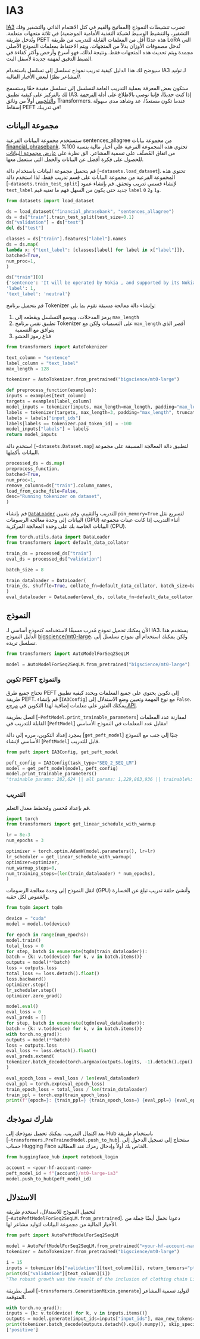 # IA3

[IA3](../conceptual_guides/ia3) تضرب تنشيطات النموذج (المفاتيح والقيم في كتل الاهتمام الذاتي والتشفير وفك التشفير، والتنشيط الوسيط لشبكة التغذية الأمامية الموضعية) في ثلاثة متجهات متعلمة. وتُدخل طريقة PEFT هذه عددًا أقل من المعلمات القابلة للتدريب من طريقة LoRA التي تُدخل مصفوفات الأوزان بدلاً من المتجهات. ويتم الاحتفاظ بمعلمات النموذج الأصلي مجمدة ويتم تحديث هذه المتجهات فقط. ونتيجة لذلك، فهو أسرع وأرخص وأكثر كفاءة في الضبط الدقيق لمهمة جديدة لأسفل البث.

سيوضح لك هذا الدليل كيفية تدريب نموذج تسلسل إلى تسلسل باستخدام IA3 لـ *توليد المشاعر* نظرًا لبعض الأخبار المالية.

<Tip>

ستكون بعض المعرفة بعملية التدريب العامة لتسلسل إلى تسلسل مفيدة حقًا وستسمح لك بالتركيز على كيفية تطبيق IA3. إذا كنت جديدًا، فإننا نوصي بالاطلاع على أدلة [الترجمة](https://huggingface.co/docs/transformers/tasks/translation) و[التلخيص](https://huggingface.co/docs/transformers/tasks/summarization) أولاً من وثائق Transformers. عندما تكون مستعدًا، عد وشاهد مدى سهولة إسقاط PEFT في تدريبك!

</Tip>

## مجموعة البيانات

ستستخدم مجموعة البيانات الفرعية sentences_allagree من مجموعة بيانات [financial_phrasebank](https://huggingface.co/datasets/financial_phrasebank). تحتوي هذه المجموعة الفرعية على أخبار مالية بنسبة 100% من اتفاق المُصنِّف على تسمية المشاعر. الق نظرة على [عارض مجموعة البيانات](https://huggingface.co/datasets/financial_phrasebank/viewer/sentences_allagree) للحصول على فكرة أفضل عن البيانات والجمل التي ستعمل معها.

قم بتحميل مجموعة البيانات باستخدام دالة [`~datasets.load_dataset`]. تحتوي هذه المجموعة الفرعية من مجموعة البيانات على قسم تدريب فقط، لذا استخدم دالة [`~datasets.train_test_split`] لإنشاء قسمي تدريب وتحقق. قم بإنشاء عمود `text_label` جديد حتى يكون من السهل فهم ما تعنيه قيم `label` `0` و`1` و`2`.

```py
from datasets import load_dataset

ds = load_dataset("financial_phrasebank", "sentences_allagree")
ds = ds["train"].train_test_split(test_size=0.1)
ds["validation"] = ds["test"]
del ds["test"]

classes = ds["train"].features["label"].names
ds = ds.map(
lambda x: {"text_label": [classes[label] for label in x["label"]]},
batched=True,
num_proc=1,
)

ds["train"][0]
{'sentence': 'It will be operated by Nokia , and supported by its Nokia NetAct network and service management system .',
'label': 1,
'text_label': 'neutral'}
```

قم بتحميل برنامج Tokenizer وإنشاء دالة معالجة مسبقة تقوم بما يلي:

1. يرمز المدخلات، ويوسع التسلسل ويقطعه إلى `max_length`
2. تطبيق نفس برنامج Tokenizer على التسميات ولكن مع `max_length` أقصر الذي يتوافق مع التسمية
3. قناع رموز الحشو

```py
from transformers import AutoTokenizer

text_column = "sentence"
label_column = "text_label"
max_length = 128

tokenizer = AutoTokenizer.from_pretrained("bigscience/mt0-large")

def preprocess_function(examples):
inputs = examples[text_column]
targets = examples[label_column]
model_inputs = tokenizer(inputs, max_length=max_length, padding="max_length", truncation=True, return_tensors="pt")
labels = tokenizer(targets, max_length=3, padding="max_length", truncation=True, return_tensors="pt")
labels = labels["input_ids"]
labels[labels == tokenizer.pad_token_id] = -100
model_inputs["labels"] = labels
return model_inputs
```

استخدم دالة [`~datasets.Dataset.map`] لتطبيق دالة المعالجة المسبقة على مجموعة البيانات بأكملها.

```py
processed_ds = ds.map(
preprocess_function,
batched=True,
num_proc=1,
remove_columns=ds["train"].column_names,
load_from_cache_file=False,
desc="Running tokenizer on dataset",
)
```

قم بإنشاء [`DataLoader`](https://pytorch.org/docs/stable/data.html#torch.utils.data.DataLoader) للتدريب والتقييم، وقم بتعيين `pin_memory=True` لتسريع نقل البيانات إلى وحدة معالجة الرسومات (GPU) أثناء التدريب إذا كانت عينات مجموعة البيانات الخاصة بك على وحدة المعالجة المركزية (CPU).

```py
from torch.utils.data import DataLoader
from transformers import default_data_collator

train_ds = processed_ds["train"]
eval_ds = processed_ds["validation"]

batch_size = 8

train_dataloader = DataLoader(
train_ds, shuffle=True, collate_fn=default_data_collator, batch_size=batch_size, pin_memory=True
)
eval_dataloader = DataLoader(eval_ds, collate_fn=default_data_collator, batch_size=batch_size, pin_memory=True)
```

## النموذج

الآن يمكنك تحميل نموذج مُدرب مسبقًا لاستخدامه كنموذج أساسي لـ IA3. يستخدم هذا الدليل النموذج [bigscience/mt0-large](https://huggingface.co/bigscience/mt0-large)، ولكن يمكنك استخدام أي نموذج تسلسل إلى تسلسل تريده.

```py
from transformers import AutoModelForSeq2SeqLM

model = AutoModelForSeq2SeqLM.from_pretrained("bigscience/mt0-large")
```

### تكوين PEFT والنموذج

تحتاج جميع طرق PEFT إلى تكوين يحتوي على جميع المعلمات ويحدد كيفية تطبيق طريقة PEFT. قم بإنشاء [`IA3Config`] مع نوع المهمة وتعيين وضع الاستدلال إلى `False`. يمكنك العثور على معلمات إضافية لهذا التكوين في [مرجع API](../package_reference/ia3#ia3config).

<Tip>

اتصل بطريقة [`~PeftModel.print_trainable_parameters`] لمقارنة عدد المعلمات القابلة للتدريب في [`PeftModel`] مقابل عدد المعلمات في النموذج الأساسي!

</Tip>

بمجرد إعداد التكوين، مرره إلى دالة [`get_peft_model`] جنبًا إلى جنب مع النموذج الأساسي لإنشاء [`PeftModel`] قابل للتدريب.

```py
from peft import IA3Config, get_peft_model

peft_config = IA3Config(task_type="SEQ_2_SEQ_LM")
model = get_peft_model(model, peft_config)
model.print_trainable_parameters()
"trainable params: 282,624 || all params: 1,229,863,936 || trainable%: 0.022980103060766553"
```

### التدريب

قم بإعداد مُحسن ومُخطط معدل التعلم.

```py
import torch
from transformers import get_linear_schedule_with_warmup

lr = 8e-3
num_epochs = 3

optimizer = torch.optim.AdamW(model.parameters(), lr=lr)
lr_scheduler = get_linear_schedule_with_warmup(
optimizer=optimizer,
num_warmup_steps=0,
num_training_steps=(len(train_dataloader) * num_epochs),
)
```

انقل النموذج إلى وحدة معالجة الرسومات (GPU) وأنشئ حلقة تدريب تبلغ عن الخسارة والغموض لكل حقبة.

```py
from tqdm import tqdm

device = "cuda"
model = model.to(device)

for epoch in range(num_epochs):
model.train()
total_loss = 0
for step, batch in enumerate(tqdm(train_dataloader)):
batch = {k: v.to(device) for k, v in batch.items()}
outputs = model(**batch)
loss = outputs.loss
total_loss += loss.detach().float()
loss.backward()
optimizer.step()
lr_scheduler.step()
optimizer.zero_grad()

model.eval()
eval_loss = 0
eval_preds = []
for step, batch in enumerate(tqdm(eval_dataloader)):
batch = {k: v.to(device) for k, v in batch.items()}
with torch.no_grad():
outputs = model(**batch)
loss = outputs.loss
eval_loss += loss.detach().float()
eval_preds.extend(
tokenizer.batch_decode(torch.argmax(outputs.logits, -1).detach().cpu().numpy(), skip_special_tokens=True)
)

eval_epoch_loss = eval_loss / len(eval_dataloader)
eval_ppl = torch.exp(eval_epoch_loss)
train_epoch_loss = total_loss / len(train_dataloader)
train_ppl = torch.exp(train_epoch_loss)
print(f"{epoch=}: {train_ppl=} {train_epoch_loss=} {eval_ppl=} {eval_epoch_loss=}")
```

## شارك نموذجك

بعد اكتمال التدريب، يمكنك تحميل نموذجك إلى Hub باستخدام طريقة [`~transformers.PreTrainedModel.push_to_hub`]. ستحتاج إلى تسجيل الدخول إلى حساب Hugging Face الخاص بك أولاً وإدخال رمزك عند المطالبة.

```py
from huggingface_hub import notebook_login

account = <your-hf-account-name>
peft_model_id = f"{account}/mt0-large-ia3"
model.push_to_hub(peft_model_id)
```

## الاستدلال

لتحميل النموذج للاستدلال، استخدم طريقة [`~AutoPeftModelForSeq2SeqLM.from_pretrained`]. دعونا نحمل أيضًا جملة من الأخبار المالية من مجموعة البيانات لتوليد مشاعر لها.

```py
from peft import AutoPeftModelForSeq2SeqLM

model = AutoPeftModelForSeq2SeqLM.from_pretrained("<your-hf-account-name>/mt0-large-ia3").to("cuda")
tokenizer = AutoTokenizer.from_pretrained("bigscience/mt0-large")

i = 15
inputs = tokenizer(ds["validation"][text_column][i], return_tensors="pt")
print(ds["validation"][text_column][i])
"The robust growth was the result of the inclusion of clothing chain Lindex in the Group in December 2007 ."
```

اتصل بطريقة [`~transformers.GenerationMixin.generate`] لتوليد تسمية المشاعر المتوقعة.

```py
with torch.no_grad():
inputs = {k: v.to(device) for k, v in inputs.items()}
outputs = model.generate(input_ids=inputs["input_ids"], max_new_tokens=10)
print(tokenizer.batch_decode(outputs.detach().cpu().numpy(), skip_special_tokens=True))
['positive']
```